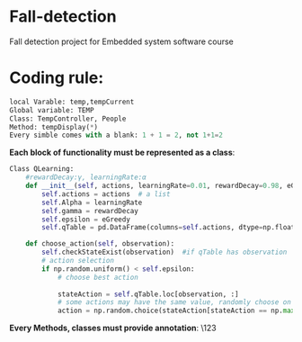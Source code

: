 # Fall-detection

Fall detection project for Embedded system software course

# Coding rule:

~~~Python
local Varable: temp,tempCurrent
Global variable: TEMP
Class: TempController, People
Method: tempDisplay(*)
Every simble comes with a blank: 1 + 1 = 2, not 1+1=2 

~~~

**Each block of functionality must be represented as a class**:

~~~python
Class QLearning:
    #rewardDecay:γ, learningRate:α
    def __init__(self, actions, learningRate=0.01, rewardDecay=0.98, eGreedy=1):
        self.actions = actions  # a list
        self.Alpha = learningRate
        self.gamma = rewardDecay
        self.epsilon = eGreedy
        self.qTable = pd.DataFrame(columns=self.actions, dtype=np.float64)

    def choose_action(self, observation):
        self.checkStateExist(observation)  #if qTable has observation
        # action selection
        if np.random.uniform() < self.epsilon:
            # choose best action
            
            stateAction = self.qTable.loc[observation, :]
            # some actions may have the same value, randomly choose on in these actions
            action = np.random.choice(stateAction[stateAction == np.max(stateAction)].index)
~~~
**Every Methods, classes must provide annotation**:
\123
